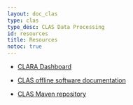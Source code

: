 ```yaml
---
layout: doc_clas
type: clas
type_desc: CLAS Data Processing
id: resources
title: Resources
notoc: true
---
```


* [CLARA Dashboard](http://claraweb.jlab.org:3000/dashboard/db/pdp-b)

* [CLAS offline software documentation](http://clasweb.jlab.org/clas12offline/docs/software/html/)

* [CLAS Maven repository](http://clasweb.jlab.org/clas12maven/)
